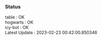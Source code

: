 ### Status


table : OK  
hogwarts : OK  
icy-bot : OK  
Latest Update : 2023-02-23 00:42:00.850346
